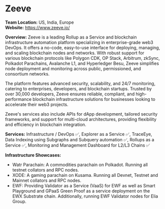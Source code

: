 # Zeeve
**Team Location:** US, India, Europe <br />
**Website:** https://www.zeeve.io/ 

**Overview:**
Zeeve is a leading Rollup as a Service and blockchain infrastructure automation platform specializing in enterprise-grade web3 DevOps. It offers a no-code, easy-to-use interface for deploying, managing, and scaling blockchain nodes and networks. With robust support for various blockchain protocols like Polygon CDK, OP Stack, Arbitrum, zkSync, Polkadot Parachains, Avalanche L1, and Hyperledger Besu, Zeeve simplifies node deployment and monitoring across public, permissioned, and consortium networks. 

The platform features advanced security, scalability, and 24/7 monitoring, catering to enterprises, developers, and blockchain startups. Trusted by over 30,000 developers, Zeeve ensures reliable, compliant, and high-performance blockchain infrastructure solutions for businesses looking to accelerate their web3 projects.

Zeeve's services also include APIs for dApp development, tailored security frameworks, and support for multi-cloud architectures, providing flexibility and efficiency in blockchain integration.

**Services:** 
Infrastructure / DevOps ✅, Explorer as a Service ✅, TraceEye, Data Indexing using Subgraphs and Subquery automation ✅, Rollups as a Service ✅, Monitoring and Management Dashboard for L2/L3 Chains ✅

**Infrastructure Showcases:** 
* Watr Parachain: A commodities parachain on Polkadot. Running all testnet collators and RPC nodes. 
* XODE: A gaming parachain on Kusama. Running all Devnet, Testnet and Mainnet collators and RPC nodes. 
* EWF: Providing Validator as a Service (VaaS) for EWF as well as Smart Playground and GPaaS Green Proof as a service deployment on the EWX Substrate chain. Additionally, running EWF Validator nodes for Elia Group.
